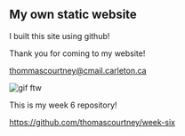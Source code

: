 ## My own static website

I built this site using github!

Thank you for coming to my website!

thommascourtney@cmail.carleton.ca

![gif ftw](https://media.giphy.com/media/nXxOjZrbnbRxS/200w_d.gif)

This is my week 6 repository!

https://github.com/thomascourtney/week-six
